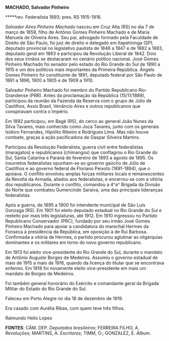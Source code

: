**MACHADO, Salvador Pinheiro**

**\***rev. Federalista 1893; pres. RS 1915-1916.

*Salvador Aires Pinheiro Machado* nasceu em Cruz Alta (RS) no dia 7 de
março de 1859, filho de Antônio Gomes Pinheiro Machado e de Maria
Manuela de Oliveira Aires. Seu pai, advogado formado pela Faculdade de
Direito de São Paulo, foi juiz de direito e delegado em Itapetininga
(SP), deputado provincial no legislativo paulista de 1846 a 1847 e de
1882 a 1883, deputado geral em 1863 e participou da Revolução Liberal de
1842. Dois dos seus irmãos se destacaram no cenário político nacional.
José Gomes Pinheiro Machado foi senador pelo estado do Rio Grande do Sul
de 1890 a 1915 e um dos políticos mais importantes da Primeira
República. Ângelo Gomes Pinheiro foi constituinte de 1891, deputado
federal por São Paulo de 1891 a 1896, 1900 a 1905 e de 1909 a 1910.

Salvador Pinheiro Machado foi membro do Partido Republicano
Rio-Grandense (PRR). Antes da proclamação da República (15/11/1889),
participou da reunião da Fazenda da Reserva com o grupo de Júlio de
Castilhos, Assis Brasil, Venâncio Aires e outros republicanos que
conspiravam contra o Império.

Em 1892 participou, em Bagé (RS), do cerco ao general João Nunes da
Silva Tavares, mais conhecido como Joca Tavares, junto com os generais
Isidoro Fernandes, Hipólito Ribeiro e Rodrigues Lima. Mas não houve
combate, graças à ação pacificadora de Gaspar Silveira Martins.

Participou da Revolução Federalista, guerra civil entre federalistas
(maragatos) e republicanos (chimangos) que conflagrou o Rio Grande do
Sul, Santa Catarina e Paraná de fevereiro de 1893 a agosto de 1895. Os
insurretos federalistas opunham-se ao governo gaúcho de Júlio de
Castilhos e ao governo federal de Floriano Peixoto (1891-1894), que o
apoiava. O conflito envolveu amplas forças militares locais e
remanescentes da Revolta da Armada, aliados aos federalistas, e
encerrou-se com a vitória dos republicanos. Durante o conflito, comandou
a 4^a^ Brigada da Divisão do Norte que combateu Gumercindo Saraiva, uma
das principais lideranças federalistas.

Após a guerra, de 1895 a 1900 foi intendente municipal de São Luís
Gonzaga (RS). Em 1901 foi eleito deputado estadual no Rio Grande do Sul
e reeleito por mais três legislaturas, até 1912. Em 1910 ingressou no
Partido Republicano Conservador (PRC), fundado por seu irmão José Gomes
Pinheiro Machado para apoiar a candidatura do marechal Hermes da Fonseca
à presidência da República, em oposição à de Rui Barbosa. Confirmada a
vitória de Hermes, o partido procurou aglutinar as oligarquias
dominantes e os militares em torno do novo governo republicano.

Em 1913 foi eleito vice-presidente do Rio Grande do Sul, durante o
mandato de Antônio Augusto Borges de Medeiros. Assumiu o governo
estadual de maio de 1915 a maio de 1916, quando da licença do titular
que se encontrava enfermo. Em 1918 foi novamente eleito vice-presidente
em mais um mandato de Borges de Medeiros.

Foi também general honorário do Exército e comandante geral da Brigada
Militar do Estado do Rio Grande do Sul.

Faleceu em Porto Alegre no dia 18 de dezembro de 1919.

Era casado com Aurélia Ribas, com quem teve três filhos.

Raimundo Helio Lopes

**FONTES**: CÂM. DEP. *Deputados brasileiros*; FERREIRA FILHO, A.
*Revoluções*; MARTINS, A. *Escritores*; TIMM, O.; GONZALEZ, E. *Álbum*.
